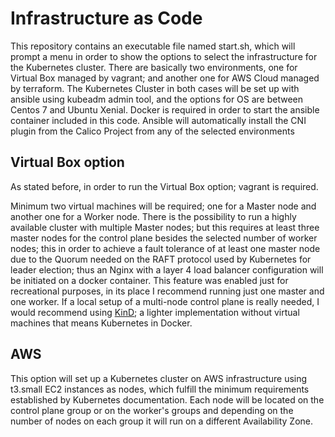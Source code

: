 # Infrastructure as Code

This repository contains an executable file named start.sh, which will prompt a menu in order to show the options to select the infrastructure for the Kubernetes cluster. There are basically two environments, one for Virtual Box managed by vagrant; and another one for AWS Cloud managed by terraform. The Kubernetes Cluster in both cases will be set up with ansible using kubeadm admin tool, and the options for OS are between Centos 7 and Ubuntu Xenial. Docker is required in order to start the ansible container included in this code. Ansible will automatically install the CNI plugin from the Calico Project from any of the selected environments

## Virtual Box option

As stated before, in order to run the Virtual Box option; vagrant is required.

Minimum two virtual machines will be required; one for a Master node and another one for a Worker node. There is the possibility to run a highly available cluster with multiple Master nodes; but this requires at least three master nodes for the control plane besides the selected number of worker nodes; this in order to achieve a fault tolerance of at least one master node due to the Quorum needed on the RAFT protocol used by Kubernetes for leader election; thus an Nginx with a layer 4 load balancer configuration will be initiated on a docker container. This feature was enabled just for recreational purposes, in its place I recommend running just one master and one worker. If a local setup of a multi-node control plane is really needed, I would recommend using [KinD](https://kind.sigs.k8s.io/); a lighter implementation without virtual machines that means Kubernetes in Docker.

## AWS

This option will set up a Kubernetes cluster on AWS infrastructure using t3.small EC2 instances as nodes, which fulfill the minimum requirements established by Kubernetes documentation. Each node will be located on the control plane group or on the worker's groups and depending on the number of nodes on each group it will run on a different Availability Zone.
